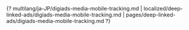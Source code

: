 {? multilang/ja-JP/digiads-media-mobile-tracking.md | localized/deep-linked-ads/digiads-media-mobile-tracking.md | pages/deep-linked-ads/digiads-media-mobile-tracking.md ?}
